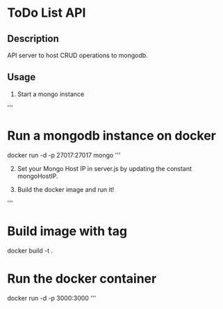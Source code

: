 # ToDo List API

## Description
API server to host CRUD operations to mongodb.

## Usage
1. Start a mongo instance

'''
# Run a mongodb instance on docker
docker run -d -p 27017:27017 mongo
'''

2. Set your Mongo Host IP in server.js by updating the constant mongoHostIP.

3. Build the docker image and run it!

'''
# Build image with tag <tagname>
docker build -t <tagname> .

# Run the docker container
docker run -d -p 3000:3000 <tagname>
'''